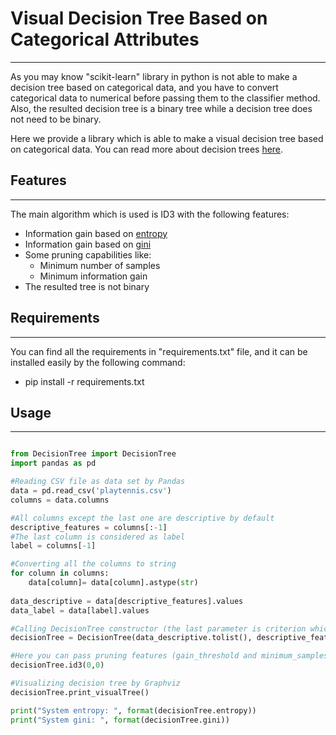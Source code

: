 # Visual Decision Tree Based on Categorical Attributes 
-------------------

As you may know "scikit-learn" library in python is not able to make a decision tree based on categorical data, and you have to convert categorical data to numerical before passing them to the classifier method. Also, the resulted decision tree is a binary tree while a decision tree does not need to be binary.

Here we provide a library which is able to make a visual decision tree based on categorical data. You can read more about decision trees [here](https://en.wikipedia.org/wiki/Decision_tree).

## Features
--------------------

The main algorithm which is used is ID3 with the following features:

* Information gain based on [entropy](https://en.wikipedia.org/wiki/Decision_tree_learning)
* Information gain based on [gini](https://en.wikipedia.org/wiki/Decision_tree_learning)
* Some pruning capabilities like:
	* Minimum number of samples
	* Minimum information gain
* The resulted tree is not binary

## Requirements
--------------------

You can find all the requirements in "requirements.txt" file, and it can be installed easily by the following command:

* pip install -r requirements.txt 


## Usage
--------------------

```python

from DecisionTree import DecisionTree
import pandas as pd

#Reading CSV file as data set by Pandas
data = pd.read_csv('playtennis.csv')
columns = data.columns

#All columns except the last one are descriptive by default
descriptive_features = columns[:-1]
#The last column is considered as label
label = columns[-1]

#Converting all the columns to string 
for column in columns:
    data[column]= data[column].astype(str)
   
data_descriptive = data[descriptive_features].values
data_label = data[label].values

#Calling DecisionTree constructor (the last parameter is criterion which can also be "gini")
decisionTree = DecisionTree(data_descriptive.tolist(), descriptive_features.tolist(), data_label.tolist(), "entropy")

#Here you can pass pruning features (gain_threshold and minimum_samples)
decisionTree.id3(0,0)

#Visualizing decision tree by Graphviz
decisionTree.print_visualTree()

print("System entropy: ", format(decisionTree.entropy))
print("System gini: ", format(decisionTree.gini))


``` 

